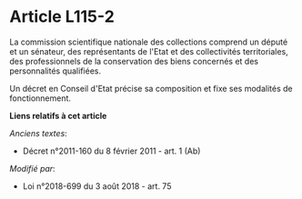 # Article L115-2

La commission scientifique nationale des collections comprend un député et un sénateur, des représentants de l'Etat et des
collectivités territoriales, des professionnels de la conservation des biens concernés et des personnalités qualifiées.

Un décret en Conseil d'Etat précise sa composition et fixe ses modalités de fonctionnement.

**Liens relatifs à cet article**

_Anciens textes_:

  - Décret n°2011-160 du 8 février 2011 - art. 1 (Ab)

_Modifié par_:

  - Loi n°2018-699 du 3 août 2018 - art. 75
